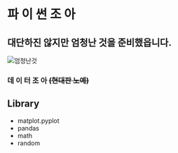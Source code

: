 # 파 이 썬 조 아

## 대단하진 않지만 엄청난 것을 준비했읍니다.
![엄청난것](http://hiphople.com/files/attach/images/283/533/885/001/027eab9058d4e0ad2129da01a75dfed8.jpg)

### 데 이 터 조 아 ~~(현대판 노예)~~


## Library
* matplot.pyplot
* pandas
* math
* random
